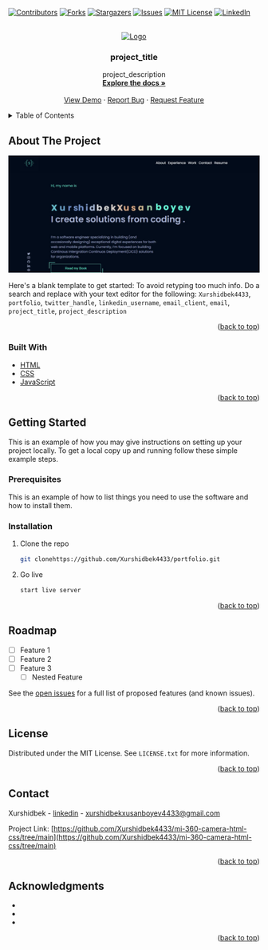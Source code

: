 <div id="top"></div>
<!--
*** Thanks for checking out the Best-README-Template. If you have a suggestion
*** that would make this better, please fork the repo and create a pull request
*** or simply open an issue with the tag "enhancement".
*** Don't forget to give the project a star!
*** Thanks again! Now go create something AMAZING! :D
-->



<!-- PROJECT SHIELDS -->
<!--
*** I'm using markdown "reference style" links for readability.
*** Reference links are enclosed in brackets [ ] instead of parentheses ( ).
*** See the bottom of this document for the declaration of the reference variables
*** for contributors-url, forks-url, etc. This is an optional, concise syntax you may use.
*** https://www.markdownguide.org/basic-syntax/#reference-style-links
-->
[![Contributors][contributors-shield]][contributors-url]
[![Forks][forks-shield]][forks-url]
[![Stargazers][stars-shield]][stars-url]
[![Issues][issues-shield]][issues-url]
[![MIT License][license-shield]][license-url]
[![LinkedIn][linkedin-shield]][linkedin-url]



<!-- PROJECT LOGO -->
<br />
<div align="center">
  <a href="https://github.com/Xurshidbek4433/portfolio">
    <img src="images/logo.png" alt="Logo" width="80" height="80">
  </a>

<h3 align="center">project_title</h3>

  <p align="center">
    project_description
    <br />
    <a href="https://github.com/Xurshidbek4433/portfolio"><strong>Explore the docs »</strong></a>
    <br />
    <br />
    <a href="https://github.com/Xurshidbek4433/portfolio">View Demo</a>
    ·
    <a href="https://github.com/Xurshidbek4433/portfolio/issues">Report Bug</a>
    ·
    <a href="https://github.com/Xurshidbek4433/portfolio/issues">Request Feature</a>
  </p>
</div>



<!-- TABLE OF CONTENTS -->
<details>
  <summary>Table of Contents</summary>
  <ol>
    <li>
      <a href="#about-the-project">About The Project</a>
      <ul>
        <li><a href="#built-with">Built With</a></li>
      </ul>
    </li>
    <li>
      <a href="#getting-started">Getting Started</a>
      <ul>
        <li><a href="#prerequisites">Prerequisites</a></li>
        <li><a href="#installation">Installation</a></li>
      </ul>
    </li>
    <li><a href="#usage">Usage</a></li>
    <li><a href="#roadmap">Roadmap</a></li>
    <li><a href="#contributing">Contributing</a></li>
    <li><a href="#license">License</a></li>
    <li><a href="#contact">Contact</a></li>
    <li><a href="#acknowledgments">Acknowledgments</a></li>
  </ol>
</details>



<!-- ABOUT THE PROJECT -->
## About The Project

![Product Name Screen Shot](/img/portfolio.jpg)

Here's a blank template to get started: To avoid retyping too much info. Do a search and replace with your text editor for the following: `Xurshidbek4433`, `portfolio`, `twitter_handle`, `linkedin_username`, `email_client`, `email`, `project_title`, `project_description`

<p align="right">(<a href="#top">back to top</a>)</p>



### Built With

* [HTML](https://nextjs.org/)
* [CSS](https://reactjs.org/)
* [JavaScript](https://vuejs.org/)
<!-- * [Angular](https://angular.io/)
* [Svelte](https://svelte.dev/)
* [Laravel](https://laravel.com)
* [Bootstrap](https://getbootstrap.com)
* [JQuery](https://jquery.com) -->

<p align="right">(<a href="#top">back to top</a>)</p>



<!-- GETTING STARTED -->
## Getting Started

This is an example of how you may give instructions on setting up your project locally.
To get a local copy up and running follow these simple example steps.

### Prerequisites

This is an example of how to list things you need to use the software and how to install them.


### Installation

1. Clone the repo
   ```sh
   git clonehttps://github.com/Xurshidbek4433/portfolio.git
   ```
2. Go live
   ```sh
   start live server
   ```

<p align="right">(<a href="#top">back to top</a>)</p>






<!-- ROADMAP -->
## Roadmap

- [ ] Feature 1
- [ ] Feature 2
- [ ] Feature 3
    - [ ] Nested Feature

See the [open issues](https://github.com/Xurshidbek4433/portfolio/issues) for a full list of proposed features (and known issues).

<p align="right">(<a href="#top">back to top</a>)</p>





<!-- LICENSE -->
## License

Distributed under the MIT License. See `LICENSE.txt` for more information.

<p align="right">(<a href="#top">back to top</a>)</p>



<!-- CONTACT -->
## Contact

Xurshidbek - [linkedin](https://www.linkedin.com/in/xurshidbek-xusanboyev/) - xurshidbekxusanboyev4433@gmail.com

Project Link: [https://github.com/Xurshidbek4433/mi-360-camera-html-css/tree/main](https://github.com/Xurshidbek4433/mi-360-camera-html-css/tree/main)

<p align="right">(<a href="#top">back to top</a>)</p>


<!-- ACKNOWLEDGMENTS -->
## Acknowledgments

* []()
* []()
* []()

<p align="right">(<a href="#top">back to top</a>)</p>



<!-- MARKDOWN LINKS & IMAGES -->
<!-- https://www.markdownguide.org/basic-syntax/#reference-style-links -->
[contributors-shield]: https://img.shields.io/github/contributors/Xurshidbek4433/portfolio.svg?style=for-the-badge
[contributors-url]: https://github.com/Xurshidbek4433/portfolio/graphs/contributors
[forks-shield]: https://img.shields.io/github/forks/Xurshidbek4433/portfolio.svg?style=for-the-badge
[forks-url]: https://github.com/Xurshidbek4433/portfolio/network/members
[stars-shield]: https://img.shields.io/github/stars/Xurshidbek4433/portfolio.svg?style=for-the-badge
[stars-url]: https://github.com/Xurshidbek4433/portfolio/stargazers
[issues-shield]: https://img.shields.io/github/issues/Xurshidbek4433/portfolio.svg?style=for-the-badge
[issues-url]: https://github.com/Xurshidbek4433/portfolio/issues
[license-shield]: https://img.shields.io/github/license/Xurshidbek4433/portfolio.svg?style=for-the-badge
[license-url]: https://github.com/Xurshidbek4433/portfolio/blob/master/LICENSE.txt
[linkedin-shield]: https://img.shields.io/badge/-LinkedIn-black.svg?style=for-the-badge&logo=linkedin&colorB=555
[linkedin-url]: https://linkedin.com/in/linkedin_username
[product-screenshot]: images/screenshot.png
